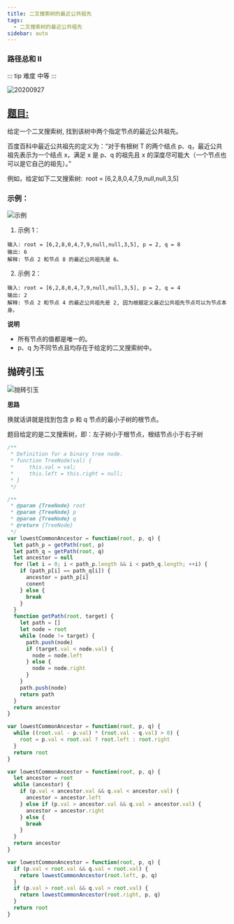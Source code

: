 ```yaml
---
title: 二叉搜索树的最近公共祖先
tags:
  - 二叉搜索树的最近公共祖先
sidebar: auto
---
```


### 路径总和 II

::: tip 难度
中等
:::

![20200927](http://qiniu.gaowenju.com/leecode/banner/20200927.jpg)

## [题目:](https://leetcode-cn.com/problems/path-sum-ii/)

给定一个二叉搜索树, 找到该树中两个指定节点的最近公共祖先。

百度百科中最近公共祖先的定义为：“对于有根树 T 的两个结点 p、q，最近公共祖先表示为一个结点 x，满足 x 是 p、q 的祖先且 x 的深度尽可能大（一个节点也可以是它自己的祖先）。”

例如，给定如下二叉搜索树:  root = [6,2,8,0,4,7,9,null,null,3,5]

### 示例：

![示例](http://qiniu.gaowenju.com/leecode/20200927-01.png)

1. 示例 1：

```
输入: root = [6,2,8,0,4,7,9,null,null,3,5], p = 2, q = 8
输出: 6
解释: 节点 2 和节点 8 的最近公共祖先是 6。
```

2. 示例 2：

```
输入: root = [6,2,8,0,4,7,9,null,null,3,5], p = 2, q = 4
输出: 2
解释: 节点 2 和节点 4 的最近公共祖先是 2, 因为根据定义最近公共祖先节点可以为节点本身。
```

**说明**

- 所有节点的值都是唯一的。
- p、q 为不同节点且均存在于给定的二叉搜索树中。

## 抛砖引玉

![抛砖引玉](http://qiniu.gaowenju.com/leecode/20200927.png)

**思路**

换就话讲就是找到包含 p 和 q 节点的最小子树的根节点。

题目给定的是二叉搜索树，即：左子树小于根节点，根结节点小于右子树

```javascript
/**
 * Definition for a binary tree node.
 * function TreeNode(val) {
 *     this.val = val;
 *     this.left = this.right = null;
 * }
 */

/**
 * @param {TreeNode} root
 * @param {TreeNode} p
 * @param {TreeNode} q
 * @return {TreeNode}
 */
var lowestCommonAncestor = function(root, p, q) {
  let path_p = getPath(root, p)
  let path_q = getPath(root, q)
  let ancestor = null
  for (let i = 0; i < path_p.length && i < path_q.length; ++i) {
    if (path_p[i] == path_q[i]) {
      ancestor = path_p[i]
      conent
    } else {
      break
    }
  }
  function getPath(root, target) {
    let path = []
    let node = root
    while (node != target) {
      path.push(node)
      if (target.val < node.val) {
        node = node.left
      } else {
        node = node.right
      }
    }
    path.push(node)
    return path
  }
  return ancestor
}
```

```javascript
var lowestCommonAncestor = function(root, p, q) {
  while ((root.val - p.val) * (root.val - q.val) > 0) {
    root = p.val < root.val ? root.left : root.right
  }
  return root
}
```

```javascript
var lowestCommonAncestor = function(root, p, q) {
  let ancestor = root
  while (ancestor) {
    if (p.val < ancestor.val && q.val < ancestor.val) {
      ancestor = ancestor.left
    } else if (p.val > ancestor.val && q.val > ancestor.val) {
      ancestor = ancestor.right
    } else {
      break
    }
  }
  return ancestor
}
```

```javascript
var lowestCommonAncestor = function(root, p, q) {
  if (p.val < root.val && q.val < root.val) {
    return lowestCommonAncestor(root.left, p, q)
  }
  if (p.val > root.val && q.val > root.val) {
    return lowestCommonAncestor(root.right, p, q)
  }
  return root
}
```

